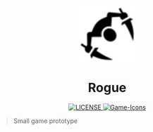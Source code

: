 <p align="center">
	<img width="128px" src="./assets/Rogue.icon.png" alt="ROGUE" />
	<h1 align="center">
		Rogue
	</h1>
</p>

<p align="center">
	<a href="./LICENSE">
		<img src="https://img.shields.io/badge/License-MIT-brightgreen.svg" alt="LICENSE">
	</a>
	<a href="https://game-icons.net/">
		<img src="https://img.shields.io/badge/Credit-GameIcons-purple.svg" alt="Game-Icons">
	</a>
</p>

> Small game prototype